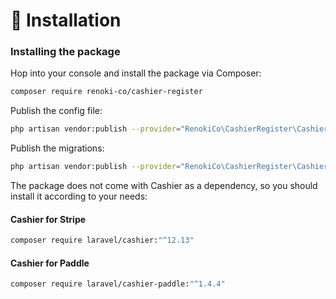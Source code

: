 # 🚀 Installation

### Installing the package

Hop into your console and install the package via Composer:

```bash
composer require renoki-co/cashier-register
```

Publish the config file:

```bash
php artisan vendor:publish --provider="RenokiCo\CashierRegister\CashierRegisterServiceProvider" --tag="config"
```

Publish the migrations:

```bash
php artisan vendor:publish --provider="RenokiCo\CashierRegister\CashierRegisterServiceProvider" --tag="migrations"
```

The package does not come with Cashier as a dependency, so you should install it according to your needs:

#### Cashier for Stripe

```bash
composer require laravel/cashier:"^12.13"
```

#### Cashier for Paddle

```bash
composer require laravel/cashier-paddle:"^1.4.4"
```
